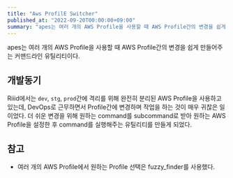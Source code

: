 ```yaml
---
title: "Aws ProfilE Switcher"
published_at: "2022-09-20T00:00:00+09:00"
summary: "apes는 여러 개의 AWS Profile을 사용할 때 AWS Profile간의 변경을 쉽게 만들어주는 커맨드라인 유틸리티이다."
---
```


apes는 여러 개의 AWS Profile을 사용할 때 AWS Profile간의 변경을 쉽게 만들어주는 커맨드라인 유틸리티이다.

## 개발동기

Riiid에서는 `dev`, `stg`, `prod`간에 격리를 위해 완전히 분리된 AWS Profile을 사용하고 있는데,
DevOps로 근무하면서 Profile간에 변경하며 작업을 하는 것이 매우 귀찮은 일이었다.
더 쉬운 변경을 위해 원하는 command를 subcommand로 받아 원하는 AWS Profile을 설정한 후
command를 실행해주는 유틸리티를 만들게 되었다.

## 참고

- 여러 개의 AWS Profile에서 원하는 Profile 선택은 fuzzy_finder를 사용했다.
